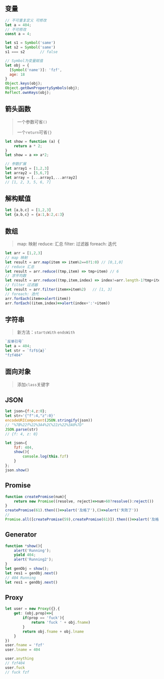 <!-- 
title: 30-JS_ES6
sort: 
--> 

## 变量

```js
// 不可重复定义 可修改
let a = 404;
// 不可修改
const a = 4;

let s1 = Symbol('same')
let s2 = Symbol('same')
s1 === s2		// false

// Symbol为变量赋值
let obj = {
  [Symbol('name')]: 'fzf',
  age: 18
}
Object.keys(obj);
Object.getOwnPropertySymbols(obj);
Reflect.ownKeys(obj);
```

## 箭头函数

> 一个参数可省`()`
>
> 一个`return`可省`{}`

```js
let show = function (a) {
    return a * 2;
}
let show = a => a*2;

// 参数扩展
let array1 = [1,2,3]
let array2 = [5,6,7]
let array = [...array1,...array2]
// [1, 2, 3, 5, 6, 7]
```

## 解构赋值

```js
let [a,b,c] = [1,2,3]
let {a,b,c} = {a:1,b:2,c:3}
```

## 数组

> map: 映射	reduce: 汇总	filter: 过滤器	foreach: 迭代

```js
let arr = [1,2,3]
// map 映射
let result = arr.map(item => item%2==0?1:0)	// [0,1,0]
// reduce 汇总
let result = arr.reduce((tmp,item) => tmp+item)	// 6
// 求平均数
let result = arr.reduce((tmp,item,index) => index!=arr.length-1?tmp+item:(tmp+item)/arr.length)	//2
// filter 过滤器
let result = arr.filter(item=>item%2)	// [1, 3]
// foreach: 迭代
arr.forEach(item=>alert(item))
arr.forEach((item,index)=>alert(index+':'+item))
```

## 字符串

> 新方法：`startsWith` `endsWith`

```js
`反单引号`
let a = 404;
let str = `fzf${a}`
"fzf404" 
```

## 面向对象

> 添加`class`关键字

## JSON

```js
let json={f:4,z:0};
let str='{"f":4,"z":0}'
encodeURIComponent(JSON.stringify(json))
// "%7B%22f%22%3A4%2C%22z%22%3A0%7D"
JSON.parse(str)
// {f: 4, z: 0}

let json={
    fzf: 404,
    show(){
        console.log(this.fzf)
    }
};
json.show()
```

## Promise

```js
function createPromise(num){
    return new Promise((resolve, reject)=>num>60?resolve():reject())
}
createPromise(61).then(()=>alert('及格了'),()=>alert('失败了'))
// 
Promise.all([createPromise(59),createPromise(61)]).then(()=>alert('及格了'),()=>alert('失败了'))
```

## Generator

```js
function *show(){
    alert('Running');
    yield 404;
    alert('Running2');
}
let genObj = show();
let res1 = genObj.next() 
// 404 Running
let res1 = genObj.next()  
```

## Proxy

```js
let user = new Proxy({},{
    get: (obj,prop)=>{
        if(prop == 'fuck'){
        	return 'fuck ' + obj.fname)
        }
        return obj.fname + obj.lname
    }
})
user.fname = 'fzf'
user.lname = 404

user.anything
// fzf404
user.fuck
// fuck fzf
```



